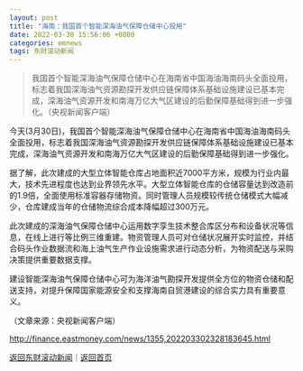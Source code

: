 ```yaml
---
layout: post
title: "海南：我国首个智能深海油气保障仓储中心投用"
date: 2022-03-30 15:56:06 +0800
categories: emnews
tags: 东财滚动新闻
---
```

> 我国首个智能深海油气保障仓储中心在海南省中国海油海南码头全面投用，标志着我国深海油气资源勘探开发供应链保障体系基础设施建设已基本完成，深海油气资源开发和南海万亿大气区建设的后勤保障基础得到进一步强化。（央视新闻客户端）

<p>今天(3月30日)，我国首个智能深海油气保障仓储中心在海南省中国海油海南码头全面投用，标志着我国深海油气资源勘探开发供应链保障体系基础设施建设已基本完成，深海油气资源开发和南海万亿大气区建设的后勤保障基础得到进一步强化。</p><p>据了解，此次建成的大型立体智能仓库占地面积近7000平方米，规模为行业内最大，技术先进程度也达到业界领先水平。大型立体智能仓库的仓储容量达到改造前的1.9倍，全面使用标准容器存储物资。同时管理人员规模较传统仓储模式大幅减少，仓库建成当年的仓储物流综合成本降幅超过300万元。</p><p>此次建成的深海油气保障仓储中心运用数字孪生技术整合库区分布和设备状况等信息，在线上进行等比例三维重建。物资管理人员可对仓储状况展开实时监控，并结合码头作业数据流和海上油气生产作业设施需求进行动态分析，为物资配送与采购决策提供重要数据支撑。</p><p>建设智能深海油气保障仓储中心可为海洋油气勘探开发提供全方位的物资仓储和配送支持，对提升保障国家能源安全和支撑海南自贸港建设的综合实力具有重要意义。</p><p class="em_media">（文章来源：央视新闻客户端）</p>

<http://finance.eastmoney.com/news/1355,202203302328183645.html>

[返回东财滚动新闻](//finews.withounder.com/emnews/)｜[返回首页](//finews.withounder.com/)